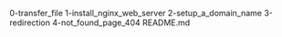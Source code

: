 0-transfer_file
1-install_nginx_web_server
2-setup_a_domain_name
3-redirection
4-not_found_page_404
README.md
